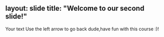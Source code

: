 layout: slide
title: "Welcome to our second slide!"
---
Your text
Use the left arrow to go back dude,have fun with this course :)!
